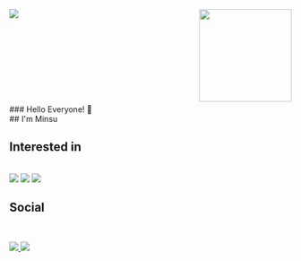 <img align='right' src="https://github-readme-stats.vercel.app/api?username=Rapidshot282" height="165">
<img align='left' src="http://mazassumnida.wtf/api/v2/generate_badge?boj=alstn3434"> <br/><br/>
<br/><br/><br/><br/><br/><br/><br/><br/>
### Hello Everyone! 👋<br/>
## I'm Minsu <br/>

## Interested in
<br/>
<img src="https://img.shields.io/badge/C%2B%2B-00599C?style=flat-square&logo=C%2B%2B&logoColor=white"/> <img src="https://img.shields.io/badge/JavaScript-F7DF1E?style=flat-square&logo=JavaScript&logoColor=white"/> <img src="https://img.shields.io/badge/CSS-1572B6?style=flat-square&logo=CSS3&logoColor=white"/>

<br/>

## Social<br/>
<br/>

<a href="https://www.instagram.com/minsusu_25/" target="_blank"><img src="https://img.shields.io/badge/Minsusu_25-E4405F?style=flat-square&logo=Instagram&logoColor=white"/> <a href="https://blog.naver.com/alstn3434" target="_blank"><img src="https://img.shields.io/badge/blog-03C75A?style=flat-square&logo=Naver&logoColor=white"/> <br/>

<br/>
<br/>

  


<!--
**Rapidshot282/Rapidshot282** is a ✨ _special_ ✨ repository because its `README.md` (this file) appears on your GitHub profile.
<a href="클릭시 이동할 링크" target="_blank"><img src="https://img.shields.io/badge/문자-색코드?style=flat-square&logo=이미지 이름&logoColor=white"/></a>
<img src="https://img.shields.io/badge/문자-색코드?style=for-the-badge&logo=이미지 이름&logoColor=black">
